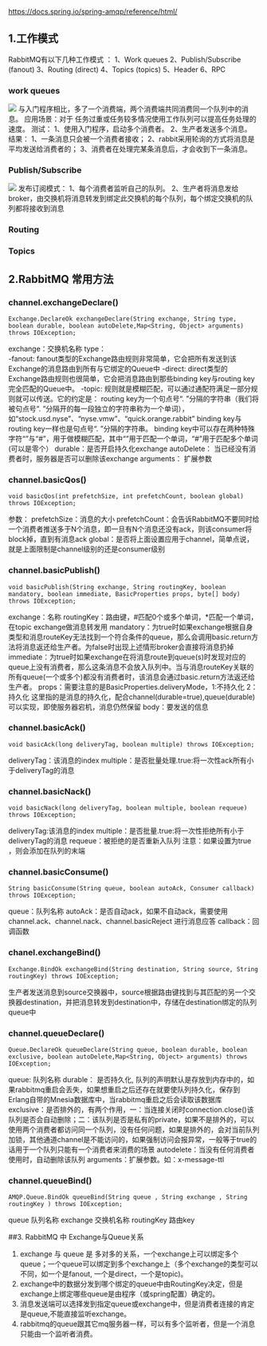 https://docs.spring.io/spring-amqp/reference/html/

## 1.工作模式
RabbitMQ有以下几种工作模式 ：
1、Work queues 
2、Publish/Subscribe (fanout)
3、Routing (direct) 
4、Topics (topics)
5、Header
6、RPC



### work queues
![](https://www.rabbitmq.com/img/tutorials/python-two.png)
与入门程序相比，多了一个消费端，两个消费端共同消费同一个队列中的消息。
应用场景：对于 任务过重或任务较多情况使用工作队列可以提高任务处理的速度。
测试：
1、使用入门程序，启动多个消费者。
2、生产者发送多个消息。
结果：
1、一条消息只会被一个消费者接收；
2、rabbit采用轮询的方式将消息是平均发送给消费者的；
3、消费者在处理完某条消息后，才会收到下一条消息。


### Publish/Subscribe
![](https://www.rabbitmq.com/img/tutorials/exchanges.png)
发布订阅模式：
1、每个消费者监听自己的队列。
2、生产者将消息发给broker，由交换机将消息转发到绑定此交换机的每个队列，每个绑定交换机的队列都将接收到消息

### Routing

### Topics


## 2.RabbitMQ 常用方法

### channel.exchangeDeclare()
```text
Exchange.DeclareOk exchangeDeclare(String exchange, String type, boolean durable, boolean autoDelete,Map<String, Object> arguments) throws IOException;
```

exchange：交换机名称
type：   
    -fanout: fanout类型的Exchange路由规则非常简单，它会把所有发送到该Exchange的消息路由到所有与它绑定的Queue中
    -direct: direct类型的Exchange路由规则也很简单，它会把消息路由到那些binding key与routing key完全匹配的Queue中。
    -topic: 规则就是模糊匹配，可以通过通配符满足一部分规则就可以传送。它的约定是：
            routing key为一个句点号“. ”分隔的字符串（我们将被句点号“. ”分隔开的每一段独立的字符串称为一个单词），如“stock.usd.nyse”、“nyse.vmw”、“quick.orange.rabbit” binding key与routing key一样也是句点号“. ”分隔的字符串。
            binding key中可以存在两种特殊字符“”与“#”，用于做模糊匹配，其中“”用于匹配一个单词，“#”用于匹配多个单词(可以是零个）
durable：是否开启持久化exchange
autoDelete： 当已经没有消费者时，服务器是否可以删除该exchange
arguments： 扩展参数

### channel.basicQos()
```text
void basicQos(int prefetchSize, int prefetchCount, boolean global) throws IOException;
```
参数：
prefetchSize：消息的大小
prefetchCount：会告诉RabbitMQ不要同时给一个消费者推送多于N个消息，即一旦有N个消息还没有ack，则该consumer将block掉，直到有消息ack
global：是否将上面设置应用于channel，简单点说，就是上面限制是channel级别的还是consumer级别


###  channel.basicPublish()

```text
void basicPublish(String exchange, String routingKey, boolean mandatory, boolean immediate, BasicProperties props, byte[] body) throws IOException;
```
exchange：名称
routingKey：路由键，#匹配0个或多个单词，*匹配一个单词，在topic exchange做消息转发用
mandatory：为true时如果exchange根据自身类型和消息routeKey无法找到一个符合条件的queue，那么会调用basic.return方法将消息返还给生产者。为false时出现上述情形broker会直接将消息扔掉
immediate：为true时如果exchange在将消息route到queue(s)时发现对应的queue上没有消费者，那么这条消息不会放入队列中。当与消息routeKey关联的所有queue(一个或多个)都没有消费者时，该消息会通过basic.return方法返还给生产者。
props：需要注意的是BasicProperties.deliveryMode，1:不持久化 2：持久化 这里指的是消息的持久化，配合channel(durable=true),queue(durable)可以实现，即使服务器宕机，消息仍然保留
body：要发送的信息

### channel.basicAck()
```text
void basicAck(long deliveryTag, boolean multiple) throws IOException;
```
deliveryTag：该消息的index
multiple：是否批量处理.true:将一次性ack所有小于deliveryTag的消息

### channel.basicNack()

```text
void basicNack(long deliveryTag, boolean multiple, boolean requeue) throws IOException;
```
deliveryTag:该消息的index
multiple：是否批量.true:将一次性拒绝所有小于deliveryTag的消息
requeue：被拒绝的是否重新入队列 注意：如果设置为true ，则会添加在队列的末端

### channel.basicConsume()
```text
String basicConsume(String queue, boolean autoAck, Consumer callback) throws IOException;
```
queue：队列名称
autoAck：是否自动ack，如果不自动ack，需要使用channel.ack、channel.nack、channel.basicReject 进行消息应答
callback：回调函数


### chanel.exchangeBind()
```text
Exchange.BindOk exchangeBind(String destination, String source, String routingKey) throws IOException;
```
生产者发送消息到source交换器中，source根据路由键找到与其匹配的另一个交换器destination，并把消息转发到destination中，存储在destination绑定的队列queue中

### channel.queueDeclare()
```text
Queue.DeclareOk queueDeclare(String queue, boolean durable, boolean exclusive, boolean autoDelete,Map<String, Object> arguments) throws IOException;
```
queue: 队列名称
durable： 是否持久化, 队列的声明默认是存放到内存中的，如果rabbitmq重启会丢失，如果想重启之后还存在就要使队列持久化，保存到Erlang自带的Mnesia数据库中，当rabbitmq重启之后会读取该数据库
exclusive：是否排外的，有两个作用，一：当连接关闭时connection.close()该队列是否会自动删除；二：该队列是否是私有的private，如果不是排外的，可以使用两个消费者都访问同一个队列，没有任何问题，如果是排外的，会对当前队列加锁，其他通道channel是不能访问的，如果强制访问会报异常，一般等于true的话用于一个队列只能有一个消费者来消费的场景
autodelete：当没有任何消费者使用时，自动删除该队列
arguments：扩展参数。如：x-message-ttl

### channel.queueBind()
```text
AMQP.Queue.BindOk queueBind(String queue , String exchange , String routingKey ) throws IOException;
```
queue 队列名称
exchange 交换机名称
routingKey 路由key


##3. RabbitMQ 中 Exchange与Queue关系
1. exchange 与 queue 是 多对多的关系，一个exchange上可以绑定多个queue；一个queue可以绑定到多个exchange上（多个exchange的类型可以不同，如一个是fanout, 一个是direct，一个是topic)。
2. exchange中的数据分发到哪个绑定的queue中由RoutingKey决定，但是​exchange上绑定哪些queue是由程序（或spring配置）确定的。
3. 消息发送端可以选择发到指定queue或exchange中，但是消费者连接的肯定是queue,不能直接监听exchange。
4. rabbitmq的queue跟其它mq服务器一样，可以有多个监听者，但是一个消息只能由一个监听者消费。​